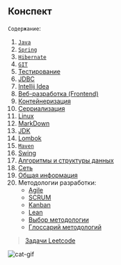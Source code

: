 ## Конспект  

`Содержание`:  

1. [`Java`](JAVA.md)
2. [`Spring`](SpringGB.md)
3. [`Hibernate`](Hibernate.md)
4. [`GIT`](GIT.md)
5. [Тестирование](Unit-tests.md)
6. [JDBC](JDBC.md)
7. [Intellij Idea](IntellijIdea.md)
8. [Веб-разработка (Frontend)](Web-tech.md)
9. [Контейнеризация](Контейнеризация.md)
10. [Серриализация](Серриализация.md)
11. [Linux](Linux.md)
12. [MarkDown](MarkDown.md)
13. [JDK](JDK.md)
14. [Lombok](Lombok.md)
15. [`Maven`](Maven.md)
16. [Swing](Swing.md)
17. [Алгоритмы и структуры данных](Алгоритмы_структуры_данных.md)
18. [Сеть](Сеть.md)
19. [Общая информация](NOTEBOOK.md)
20. Методологии разработки:  
    * [Agile](Agile/Agile.md)
    * [SCRUM](Agile/SCRUM.md)
    * [Kanban](Agile/Kanban.md)
    * [Lean](Agile/Lean.md)
    * [Выбор методологии](Agile/Выбор_методологии.md)
    * [Глоссарий методологий](Agile/Глоссарий%20Методологий.md)

> [Задачи Leetcode](Leetcode_tasks/Leetcode.md)

![cat-gif](https://gifdb.com/images/high/pc-macbook-cat-typing-vr1uwcz73g0zqhxm.gif)
